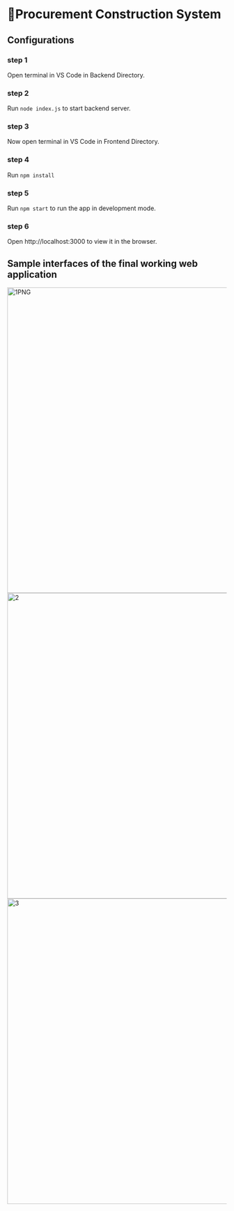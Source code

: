 # 🔧Procurement Construction System

## Configurations

### step 1
Open terminal in VS Code in Backend Directory.

### step 2
Run `node index.js` to start backend server.

### step 3
Now open terminal in VS Code in Frontend Directory. 
 
### step 4
Run `npm install` 

### step 5
Run `npm start` to run the app in development mode. 

### step 6
Open http://localhost:3000 to view it in the browser. 

## Sample interfaces of the final working web application

<img width="700" alt="1PNG" src="https://user-images.githubusercontent.com/61576355/96099070-76065b00-0ef0-11eb-961b-d291cf5f71e5.PNG">
<img width="700" alt="2" src="https://user-images.githubusercontent.com/61576355/96099076-77d01e80-0ef0-11eb-8306-4a7c9eca99c1.PNG">
<img width="700" alt="3" src="https://user-images.githubusercontent.com/61576355/96099079-7868b500-0ef0-11eb-8db4-f98b0886bf0c.PNG">

